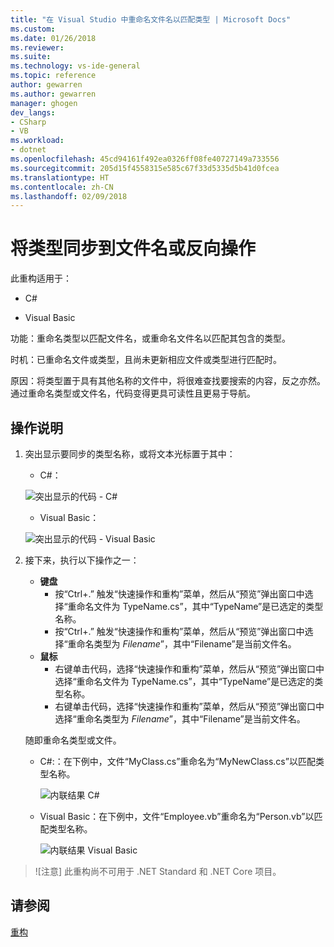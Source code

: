 ```yaml
---
title: "在 Visual Studio 中重命名文件名以匹配类型 | Microsoft Docs"
ms.custom: 
ms.date: 01/26/2018
ms.reviewer: 
ms.suite: 
ms.technology: vs-ide-general
ms.topic: reference
author: gewarren
ms.author: gewarren
manager: ghogen
dev_langs:
- CSharp
- VB
ms.workload:
- dotnet
ms.openlocfilehash: 45cd94161f492ea0326ff08fe40727149a733556
ms.sourcegitcommit: 205d15f4558315e585c67f33d5335d5b41d0fcea
ms.translationtype: HT
ms.contentlocale: zh-CN
ms.lasthandoff: 02/09/2018
---
```

# <a name="sync-a-type-to-a-filename-or-a-filename-to-a-type-refactoring"></a>将类型同步到文件名或反向操作

此重构适用于：

- C#

- Visual Basic

功能：重命名类型以匹配文件名，或重命名文件名以匹配其包含的类型。

时机：已重命名文件或类型，且尚未更新相应文件或类型进行匹配时。

原因：将类型置于具有其他名称的文件中，将很难查找要搜索的内容，反之亦然。 通过重命名类型或文件名，代码变得更具可读性且更易于导航。

## <a name="how-to"></a>操作说明

1. 突出显示要同步的类型名称，或将文本光标置于其中：

   - C#：

    ![突出显示的代码 - C#](media/synctype-highlight-cs.png)

   - Visual Basic：

    ![突出显示的代码 - Visual Basic](media/synctype-highlight-vb.png)

1. 接下来，执行以下操作之一：

   - **键盘**
     - 按“Ctrl+.” 触发“快速操作和重构”菜单，然后从“预览”弹出窗口中选择“重命名文件为 TypeName.cs”，其中“TypeName”是已选定的类型名称。
     - 按“Ctrl+.” 触发“快速操作和重构”菜单，然后从“预览”弹出窗口中选择“重命名类型为 _Filename_”，其中“Filename”是当前文件名。
   - **鼠标**
     - 右键单击代码，选择“快速操作和重构”菜单，然后从“预览”弹出窗口中选择“重命名文件为 TypeName.cs”，其中“TypeName”是已选定的类型名称。
     - 右键单击代码，选择“快速操作和重构”菜单，然后从“预览”弹出窗口中选择“重命名类型为 _Filename_”，其中“Filename”是当前文件名。

   随即重命名类型或文件。

   - C#:：在下例中，文件“MyClass.cs”重命名为“MyNewClass.cs”以匹配类型名称。

      ![内联结果 C#](media/synctype-result-cs.png)

   - Visual Basic：在下例中，文件“Employee.vb”重命名为“Person.vb”以匹配类型名称。

      ![内联结果 Visual Basic](media/synctype-result-vb.png)

> ![注意] 此重构尚不可用于 .NET Standard 和 .NET Core 项目。

## <a name="see-also"></a>请参阅

[重构](../refactoring-in-visual-studio.md)
